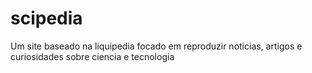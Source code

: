 # scipedia
Um site baseado na liquipedia focado em reproduzir noticias, artigos e curiosidades sobre ciencia e tecnologia
